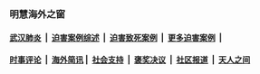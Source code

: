 
### 明慧海外之窗

####  [武汉肺炎](indexes/365.md?t=04050000) &nbsp;|&nbsp;  [迫害案例综述](indexes/328.md?t=04050000) &nbsp;|&nbsp; [迫害致死案例](indexes/277.md?t=04050000)  &nbsp;|&nbsp; [更多迫害案例](indexes/81.md?t=04050000)  &nbsp;|&nbsp; 
####  [时事评论](indexes/19.md?t=04050000) &nbsp;|&nbsp; [海外简讯](indexes/245.md?t=04050000)&nbsp;|&nbsp;  [社会支持](indexes/140.md?t=04050000) &nbsp;|&nbsp; [褒奖决议](indexes/282.md?t=04050000) &nbsp;|&nbsp; [社区报道](indexes/91.md?t=04050000)  &nbsp;|&nbsp; [天人之间](indexes/78.md?t=04050000) 

